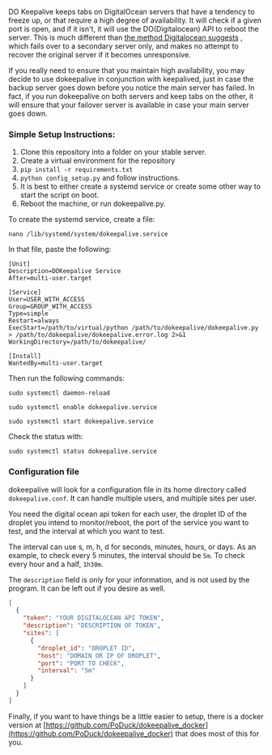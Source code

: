 DO Keepalive keeps tabs on DigitalOcean servers that have a tendency to freeze up, or that require a high degree of
availability. It will check if a given port is open, and if it isn't, it will use the DO(Digitalocean) API to reboot the
server. This is much different
than [the method Digitalocean suggests](https://www.digitalocean.com/community/tutorials/how-to-set-up-highly-available-web-servers-with-keepalived-and-floating-ips-on-ubuntu-14-04)
, which fails over to a secondary server only, and makes no attempt to recover the original server if it becomes
unresponsive.

If you really need to ensure that you maintain high availability, you may decide to use dokeepalive in conjunction with
keepalived, just in case the backup server goes down before you notice the main server has failed. In fact, if you run
dokeepalive on both servers and keep tabs on the other, it will ensure that your failover server is available in case
your main server goes down.

### Simple Setup Instructions:

1. Clone this repository into a folder on your stable server.
2. Create a virtual environment for the repository
3. `pip install -r requirements.txt`
4. `python config_setup.py` and follow instructions.
5. It is best to either create a systemd service or create some other way to start the script on boot.
6. Reboot the machine, or run dokeepalive.py.

To create the systemd service, create a file:

`nano /lib/systemd/system/dokeepalive.service`

In that file, paste the following:

```
[Unit]
Description=DOKeepalive Service
After=multi-user.target

[Service]
User=USER_WITH_ACCESS
Group=GROUP_WITH_ACCESS
Type=simple
Restart=always
ExecStart=/path/to/virtual/python /path/to/dokeepalive/dokeepalive.py > /path/to/dokeepalive/dokeepalive.error.log 2>&1
WorkingDirectory=/path/to/dokeepalive/

[Install]
WantedBy=multi-user.target
```

Then run the following commands:

`sudo systemctl daemon-reload`

`sudo systemctl enable dokeepalive.service`

`sudo systemctl start dokeepalive.service`

Check the status with:

`sudo systemctl status dokeepalive.service`

### Configuration file

dokeepalive will look for a configuration file in its home directory called `dokeepalive.conf`. It can handle multiple
users, and multiple sites per user.

You need the digital ocean api token for each user, the droplet ID of the droplet you intend to monitor/reboot, the port
of the service you want to test, and the interval at which you want to test.

The interval can use s, m, h, d for seconds, minutes, hours, or days. As an example, to check every 5 minutes, the
interval should be `5m`. To check every hour and a half, `1h30m`.

The `description` field is only for your information, and is not used by the program. It can be left out if you desire
as well.

```json
[
  {
    "token": "YOUR DIGITALOCEAN API TOKEN",
    "description": "DESCRIPTION OF TOKEN",
    "sites": [
      {
        "droplet_id": "DROPLET ID",
        "host": "DOMAIN OR IP OF DROPLET",
        "port": "PORT TO CHECK",
        "interval": "5m"
      }
    ]
  }
]
```

Finally, if you want to have things be a little easier to setup, there is a docker version at [https://github.com/PoDuck/dokeepalive_docker](https://github.com/PoDuck/dokeepalive_docker) that does most of this for you.